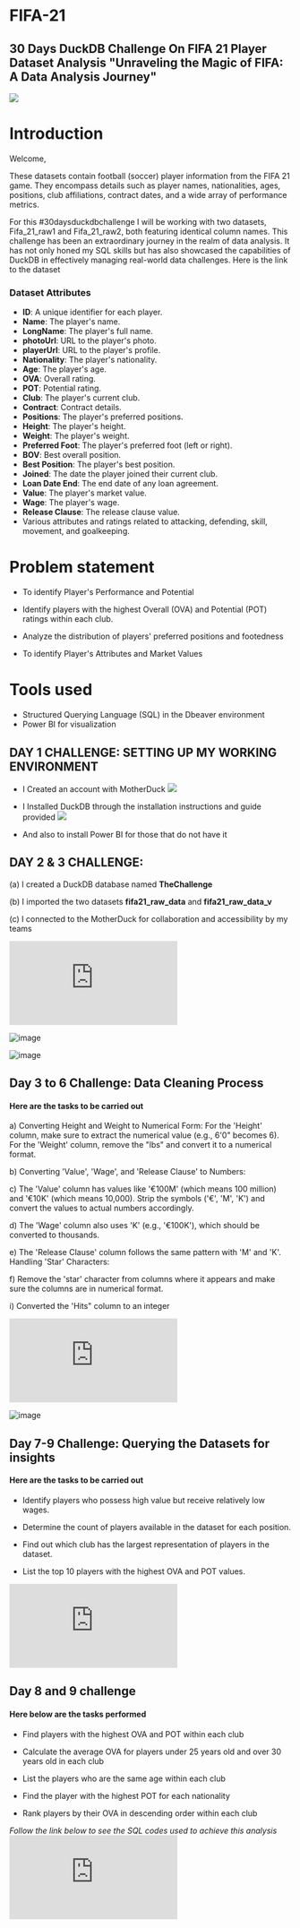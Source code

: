 # FIFA-21

## 30 Days DuckDB Challenge On FIFA 21 Player Dataset Analysis "Unraveling the Magic of FIFA: A Data Analysis Journey"


![](https://github.com/Chichi126/ANALYZING-FIFA-21-/blob/main/fifagif.gif)

# Introduction

Welcome,

These datasets contain football (soccer) player information from the FIFA 21 game. They encompass details such as player names, nationalities, ages, positions, club affiliations, contract dates, and a wide array of performance metrics.

For this #30daysduckdbchallenge I will be working with two datasets, Fifa_21_raw1 and Fifa_21_raw2, both featuring identical column names. 
This challenge has been an extraordinary journey in the realm of data analysis. It has not only honed my SQL skills but has also showcased the capabilities of DuckDB in effectively managing real-world data challenges. Here is the link to the dataset

### Dataset Attributes

- **ID**: A unique identifier for each player.
- **Name**: The player's name.
- **LongName**: The player's full name.
- **photoUrl**: URL to the player's photo.
- **playerUrl**: URL to the player's profile.
- **Nationality**: The player's nationality.
- **Age**: The player's age.
- **OVA**: Overall rating.
- **POT**: Potential rating.
- **Club**: The player's current club.
- **Contract**: Contract details.
- **Positions**: The player's preferred positions.
- **Height**: The player's height.
- **Weight**: The player's weight.
- **Preferred Foot**: The player's preferred foot (left or right).
- **BOV**: Best overall position.
- **Best Position**: The player's best position.
- **Joined**: The date the player joined their current club.
- **Loan Date End**: The end date of any loan agreement.
- **Value**: The player's market value.
- **Wage**: The player's wage.
- **Release Clause**: The release clause value.
- Various attributes and ratings related to attacking, defending, skill, movement, and goalkeeping.

# Problem statement

- To identify Player's Performance and Potential

- Identify players with the highest Overall (OVA) and Potential (POT) ratings within each club.

- Analyze the distribution of players' preferred positions and footedness

- To identify Player's Attributes and Market Values



# Tools used

- Structured Querying Language (SQL) in the Dbeaver environment
- Power BI for visualization 


## DAY 1 CHALLENGE: SETTING UP MY WORKING ENVIRONMENT

- I Created an account with MotherDuck ![]( https://app.motherduck.com/?auth_flow=signup)

- I Installed DuckDB through the installation instructions and guide provided ![](https://duckdb.org/docs/installation.)

- And also to install Power BI for those that do not have it


## DAY 2 & 3 CHALLENGE: 

(a) I created a  DuckDB database named **TheChallenge**

(b) I imported the two datasets **fifa21_raw_data** and **fifa21_raw_data_v**

(c) I connected to the MotherDuck for collaboration and accessibility by my teams

![The link for the SQL codes is](https://github.com/Chichi126/FIFA-21/blob/main/Day%201_2%20challenge.sql)



![image](https://github.com/Chichi126/ANALYZING-FIFA-21-/assets/140970592/a8187a89-af6a-4544-baac-31cf5a5a3b42)


![image](https://github.com/Chichi126/ANALYZING-FIFA-21-/assets/140970592/b3306d0d-419f-4a0f-af0e-1156c715d938)



## Day 3 to 6 Challenge: Data Cleaning Process

#### Here are the tasks to be carried out
a) Converting Height and Weight to Numerical Form: For the 'Height' column, make sure to extract the numerical value (e.g., 6'0" becomes 6). For the 'Weight' column, remove the "lbs" and convert it to a numerical format.

b) Converting 'Value', 'Wage', and 'Release Clause' to Numbers:

c) The 'Value' column has values like '€100M' (which means 100 million) and '€10K' (which means 10,000). Strip the symbols ('€', 'M', 'K') and convert the values to actual numbers accordingly.

d) The 'Wage' column also uses 'K' (e.g., '€100K'), which should be converted to thousands.

e) The 'Release Clause' column follows the same pattern with 'M' and 'K'. Handling 'Star' Characters:

f) Remove the 'star' character from columns where it appears and make sure the columns are in numerical format.

i) Converted the 'Hits" column to an integer 

 ![Here is the SQL code for this analysis!](https://github.com/Chichi126/FIFA-21/blob/db66564650b209e6538e159dc96fbaa072faacfe/Day%203_6.sql)

![image](https://github.com/Chichi126/ANALYZING-FIFA-21-/assets/140970592/1d43939b-aa3b-4284-8aab-dbf4d1f23ed3)


## Day 7-9 Challenge: Querying the Datasets for insights

 #### Here are the tasks to be carried out
 
 - Identify players who possess high value but receive relatively low wages.
   
 - Determine the count of players available in the dataset for each position.

 - Find out which club has the largest representation of players in the dataset.

 - List the top 10 players with the highest OVA and POT values.

 ![Kindly follow the link to the SQL codes](https://github.com/Chichi126/FIFA-21/blob/db66564650b209e6538e159dc96fbaa072faacfe/Day%207.sql)

## Day 8 and 9 challenge

#### Here below are the tasks performed 
- Find players with the highest OVA and POT within each club

- Calculate the average OVA for players under 25 years old and over 30 years old in each club

- List the players who are the same age within each club

- Find the player with the highest POT for each nationality

- Rank players by their OVA in descending order within each club

*Follow the link below to see the SQL codes used to achieve this analysis* ![HERE](https://github.com/Chichi126/FIFA-21/blob/db66564650b209e6538e159dc96fbaa072faacfe/Day%208_9.sql)
  









